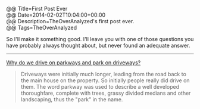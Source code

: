 @@ Title=First Post Ever  
@@ Date=2014-02-02T10:04:00+00:00  
@@ Description=TheOverAnalyzed's first post ever.  
@@ Tags=TheOverAnalyzed  

So I'll make it something good. I'll leave you with one of those questions you have probably always thought about, but never found an adequate answer.

<hr class="small"/>

[Why do we drive on parkways and park on driveways?][answers]
>Driveways were initially much longer, leading from the road back to the main house on the property. So initially people really did drive on them. The word parkway was used to describe a well developed thoroughfare, complete with trees, grassy divided medians and other landscaping, thus the "park" in the name.

[answers]: http://wiki.answers.com/Q/Why_do_we_park_in_the_driveway_and_drive_on_the_parkway
